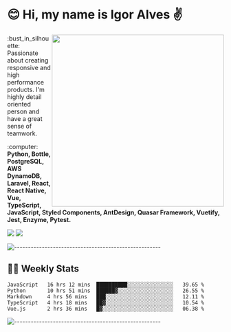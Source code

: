 # :blush: Hi, my name is Igor Alves :v:

<img src="https://github-readme-stats.vercel.app/api?username=iguit0&show_icons=true&count_private=true&theme=onedark" min-width="400px" max-width="400px" width="400px" align="right" />

<p align="left"> 
  :bust_in_silhouette: Passionate about creating responsive and high performance products.
  I'm highly detail oriented person and have a great sense of teamwork.
</p>

<p align="left">
  :computer: <strong>Python, Bottle, PostgreSQL, AWS DynamoDB, Laravel, React, React Native, Vue, TypeScript, JavaScript, Styled Components, AntDesign, Quasar Framework, Vuetify, Jest, Enzyme, Pytest.</strong>
</p>

<p align="left">
  <a href="https://www.linkedin.com/in/igor-lucio-alves" target="_blank" rel="noopener noreferrer" alt="Linkedin">
  <img src="https://img.shields.io/badge/LinkedIn-0077B5?style=for-the-badge&logo=linkedin&logoColor=white" /></a>

  <a href="https://t.me/iguit0" target="_blank" rel="noopener noreferrer" alt="Telegram">
  <img src="https://img.shields.io/badge/Telegram-2CA5E0?style=for-the-badge&logo=telegram&logoColor=white" /></a>
</p>

![-----------------------------------------------------](https://raw.githubusercontent.com/andreasbm/readme/master/assets/lines/aqua.png)

## :man_technologist: Weekly Stats
<!--START_SECTION:waka-->
```text
JavaScript   16 hrs 12 mins  ██████████░░░░░░░░░░░░░░░   39.65 % 
Python       10 hrs 51 mins  ██████▓░░░░░░░░░░░░░░░░░░   26.55 % 
Markdown     4 hrs 56 mins   ███░░░░░░░░░░░░░░░░░░░░░░   12.11 % 
TypeScript   4 hrs 18 mins   ██▓░░░░░░░░░░░░░░░░░░░░░░   10.54 % 
Vue.js       2 hrs 36 mins   █▓░░░░░░░░░░░░░░░░░░░░░░░   06.38 % 
```
<!--END_SECTION:waka-->
![-----------------------------------------------------](https://raw.githubusercontent.com/andreasbm/readme/master/assets/lines/aqua.png)

